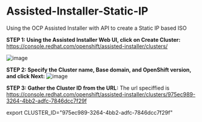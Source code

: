 # Assisted-Installer-Static-IP
Using the OCP Assisted Installer with API to create a Static IP based ISO

**STEP 1: Using the Assisted Installer Web UI, click on Create Cluster:**
https://console.redhat.com/openshift/assisted-installer/clusters/

![image](https://user-images.githubusercontent.com/48925593/134395134-1665ad54-7c20-4251-a436-9efedb0fe764.png)

**STEP 2: Specify the Cluster name, Base domain, and OpenShift version, and click Next:**
![image](https://user-images.githubusercontent.com/48925593/134395722-86f875ad-016a-4d2c-92d0-222dc1a2b091.png)

**STEP 3: Gather the Cluster ID from the URL:**
The url speciffied is https://console.redhat.com/openshift/assisted-installer/clusters/975ec989-3264-4bb2-adfc-7846dcc7f29f

export CLUSTER_ID="975ec989-3264-4bb2-adfc-7846dcc7f29f"
